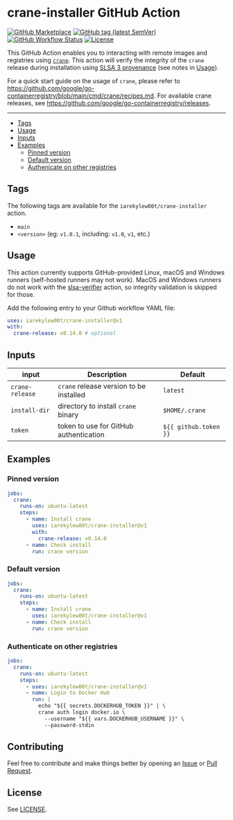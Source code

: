 # crane-installer GitHub Action

[![GitHub Marketplace](https://img.shields.io/badge/marketplace-iarekylew00t%2Fcrane--installer-blue?style=flat)](https://github.com/marketplace/actions/crane-installer)
[![GitHub tag (latest SemVer)](https://img.shields.io/github/v/tag/IAreKyleW00t/crane-installer?label=version)](https://github.com/IAreKyleW00t/crane-installer/tags)
[![GitHub Workflow Status](https://img.shields.io/github/actions/workflow/status/IAreKyleW00t/crane-installer/main.yml)](https://github.com/IAreKyleW00t/crane-installer/actions/workflows/main.yml)
[![License](https://img.shields.io/github/license/IAreKyleW00t/crane-installer)](https://github.com/IAreKyleW00t/crane-installer/blob/main/LICENSE)

This GitHub Action enables you to interacting with remote images and registries using [`crane`](https://github.com/google/go-containerregistry/tree/main/cmd/crane). This action will verify the integrity of the `crane` release during installation using [SLSA 3 provenance](https://slsa.dev/) (see notes in [Usage](#usage)).

For a quick start guide on the usage of `crane`, please refer to https://github.com/google/go-containerregistry/blob/main/cmd/crane/recipes.md. For available crane releases, see https://github.com/google/go-containerregistry/releases.

---

- [Tags](#tags)
- [Usage](#usage)
- [Inputs](#inputs)
- [Examples](#examples)
  - [Pinned version](#pinned-version)
  - [Default version](#pinned-version)
  - [Authenicate on other registries](#authenticate-on-other-registries)

## Tags

The following tags are available for the `iarekylew00t/crane-installer` action.

- `main`
- `<version>` (eg: `v1.0.1`, including: `v1.0`, `v1`, etc.)

## Usage

This action currently supports GitHub-provided Linux, macOS and Windows runners (self-hosted runners may not work). MacOS and Windows runners do not work with the [slsa-verifier](https://github.com/slsa-framework/slsa-verifier/tree/main/actions/installer) action, so integrity validation is skipped for those.

Add the following entry to your Github workflow YAML file:

```yaml
uses: iarekylew00t/crane-installer@v1
with:
  crane-release: v0.14.0 # optional
```

## Inputs

| input           | Description                             | Default               |
| --------------- | --------------------------------------- | --------------------- |
| `crane-release` | `crane` release version to be installed | `latest`              |
| `install-dir`   | directory to install `crane` binary     | `$HOME/.crane`        |
| `token`         | token to use for GitHub authentication  | `${{ github.token }}` |

## Examples

### Pinned version

```yaml
jobs:
  crane:
    runs-on: ubuntu-latest
    steps:
      - name: Install crane
        uses: iarekylew00t/crane-installer@v1
        with:
          crane-release: v0.14.0
      - name: Check install
        run: crane version
```

### Default version

```yaml
jobs:
  crane:
    runs-on: ubuntu-latest
    steps:
      - name: Install crane
        uses: iarekylew00t/crane-installer@v1
      - name: Check install
        run: crane version
```

### Authenticate on other registries

```yaml
jobs:
  crane:
    runs-on: ubuntu-latest
    steps:
      - uses: iarekylew00t/crane-installer@v1
      - name: Login to Docker Hub
        run: |
          echo "${{ secrets.DOCKERHUB_TOKEN }}" | \
          crane auth login docker.io \
            --username "${{ vars.DOCKERHUB_USERNAME }}" \
            --password-stdin
```

## Contributing

Feel free to contribute and make things better by opening an [Issue](https://github.com/IAreKyleW00t/crane-installer/issues) or [Pull Request](https://github.com/IAreKyleW00t/crane-installer/pulls).

## License

See [LICENSE](https://github.com/IAreKyleW00t/crane-installer/blob/main/LICENSE).
